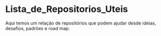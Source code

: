 # Lista_de_Repositorios_Uteis
Aqui temos um relação de repositórios que podem ajudar desde ideias, desafios, padrões e road map.
